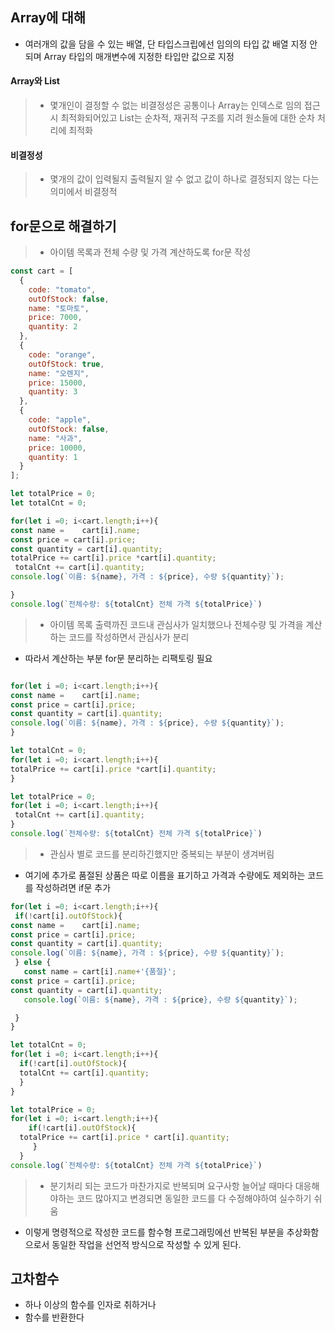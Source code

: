 ## Array에 대해
- 여러개의 값을 담을 수 있는 배열, 단 타입스크립에선 임의의 타입 값 배열 지정 안되며 Array 타입의 매개변수에 지정한 타입만 값으로 지정

#### Array와 List
>- 몇개인이 결정할 수 없는 비결정성은 공통이나 Array는 인덱스로 임의 접근 시 최적화되어있고 List는 순차적, 재귀적 구조를 지려 원소들에 대한 순차 처리에 최적화

#### 비결정성
>- 몇개의 값이 입력될지 출력될지 알 수 없고 값이 하나로 결정되지 않는 다는 의미에서 비결정적 

## for문으로 해결하기
>- 아이템 목록과 전체 수량 및 가격 계산하도록 for문 작성

```js
const cart = [
  {
    code: "tomato",
    outOfStock: false,
    name: "토마토",
    price: 7000,
    quantity: 2
  },
  {
    code: "orange",
    outOfStock: true,
    name: "오렌지",
    price: 15000,
    quantity: 3
  },
  {
    code: "apple",
    outOfStock: false,
    name: "사과",
    price: 10000,
    quantity: 1
  }
];

let totalPrice = 0;
let totalCnt = 0;

for(let i =0; i<cart.length;i++){
const name =	cart[i].name;
const price = cart[i].price;
const quantity = cart[i].quantity;
totalPrice += cart[i].price *cart[i].quantity;
 totalCnt += cart[i].quantity;
console.log(`이름: ${name}, 가격 : ${price}, 수량 ${quantity}`);

}
console.log(`전체수량: ${totalCnt} 전체 가격 ${totalPrice}`)
```
>- 아이템 목록 출력까진 코드내 관심사가 일치했으나 전체수량 및 가격을 계산하는 코드를 작성하면서 관심사가 분리
- 따라서 계산하는 부분 for문 분리하는 리팩토링 필요

```js

for(let i =0; i<cart.length;i++){
const name =	cart[i].name;
const price = cart[i].price;
const quantity = cart[i].quantity;
console.log(`이름: ${name}, 가격 : ${price}, 수량 ${quantity}`);
}

let totalCnt = 0;
for(let i =0; i<cart.length;i++){
totalPrice += cart[i].price *cart[i].quantity;
}

let totalPrice = 0;
for(let i =0; i<cart.length;i++){
 totalCnt += cart[i].quantity;
}
console.log(`전체수량: ${totalCnt} 전체 가격 ${totalPrice}`)
```
>- 관심사 별로 코드를 분리하긴했지만 중복되는 부분이 생겨버림
- 여기에 추가로 품절된 상품은 따로 이름을 표기하고 가격과 수량에도 제외하는 코드를 작성하려면 if문 추가

```js
for(let i =0; i<cart.length;i++){
 if(!cart[i].outOfStock){
const name =	cart[i].name;
const price = cart[i].price;
const quantity = cart[i].quantity;
console.log(`이름: ${name}, 가격 : ${price}, 수량 ${quantity}`);
 } else {
   const name =	cart[i].name+'{품절}';
const price = cart[i].price;
const quantity = cart[i].quantity;
   console.log(`이름: ${name}, 가격 : ${price}, 수량 ${quantity}`);

 }
}

let totalCnt = 0;
for(let i =0; i<cart.length;i++){
  if(!cart[i].outOfStock){
  totalCnt += cart[i].quantity;
  }
}

let totalPrice = 0; 
for(let i =0; i<cart.length;i++){
    if(!cart[i].outOfStock){
  totalPrice += cart[i].price * cart[i].quantity;
     }
  }
console.log(`전체수량: ${totalCnt} 전체 가격 ${totalPrice}`)
```
>- 분기처리 되는 코드가 마찬가지로 반복되며 요구사항 늘어날 때마다 대응해야하는 코드 많아지고 변경되면 동일한 코드를 다 수정해야하여 실수하기 쉬움
- 이렇게 명령적으로 작성한 코드를 함수형 프로그래밍에선 반복된 부분을 추상화함으로서 동일한 작업을 선언적 방식으로 작성할 수 있게 된다.


## 고차함수
- 하나 이상의 함수를 인자로 취하거나
- 함수를 반환한다